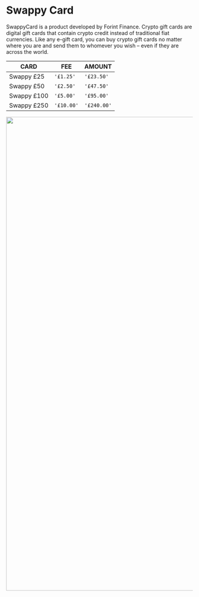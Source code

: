 # Swappy Card

SwappyCard is a product developed by Forint Finance.
Crypto gift cards are digital gift cards that contain crypto credit instead of traditional fiat currencies. Like any e-gift card, you can buy crypto gift cards no matter where you are and send them to whomever you wish – even if they are across the world.

|CARD            |FEE                            |AMOUNT                       |
|----------------|-------------------------------|-----------------------------|
|Swappy £25      |`'£1.25'`                      |`'£23.50'`                   |
|Swappy £50      |`'£2.50'`                      |`'£47.50'`                   |
|Swappy £100     |`'£5.00'`                      |`'£95.00'`                   |
|Swappy £250     |`'£10.00'`                     |`'£240.00'`                  |


<img src="https://images.pexels.com/photos/14111149/pexels-photo-14111149.png" width="1280"/>


